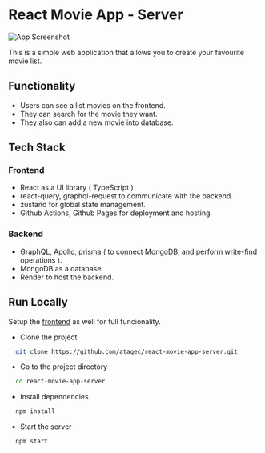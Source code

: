 
# React Movie App - Server

![App Screenshot](https://iili.io/JG3aON4.jpg)


This is a simple web application that allows you to create your favourite movie list.

## Functionality
- Users can see a list movies on the frontend.
- They can search for the movie they want.
- They also can add a new movie into database.

## Tech Stack
### Frontend

- React as a UI library ( TypeScript )
- react-query, graphql-request to communicate with the backend.
- zustand for global state management.
- Github Actions, Github Pages for deployment and hosting.

### Backend
- GraphQL, Apollo, prisma ( to connect MongoDB, and perform write-find operations ).
- MongoDB as a database.
- Render to host the backend.


## Run Locally

Setup the [frontend](https://github.com/atagec/react-movie-app-client) as well for full funcionality.

- Clone the project

```bash
  git clone https://github.com/atagec/react-movie-app-server.git
```

- Go to the project directory

```bash
  cd react-movie-app-server
```

- Install dependencies

```bash
  npm install
```

- Start the server

```bash
  npm start
```

